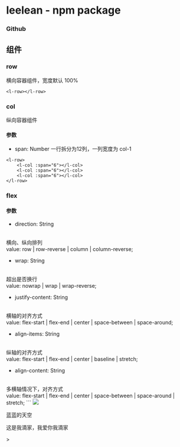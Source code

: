 # leelean - npm package

### Github



## 组件

### row
横向容器组件，宽度默认 100%
```
<l-row></l-row>
```

### col
纵向容器组件
#### 参数
* span: Number
一行拆分为12列，一列宽度为 col-1

```
<l-row>
	<l-col :span="6"></l-col>
	<l-col :span="6"></l-col>
	<l-col :span="6"></l-col>
</l-row>

```

### flex
#### 参数
* direction: String
<br>
横向、纵向排列
<br>
value: row | row-reverse | column | column-reverse;

* wrap: String
<br>
超出是否换行
<br>
value: nowrap | wrap | wrap-reverse;

* justify-content: String
<br>
横轴的对齐方式
<br>
value: flex-start | flex-end | center | space-between | space-around;

* align-items: String
<br>
纵轴的对齐方式
<br>
value: flex-start | flex-end | center | baseline | stretch;

* align-content: String
<br>
多横轴情况下，对齐方式
<br>
value: flex-start | flex-end | center | space-between | space-around | stretch;
```
<l-flex
  :option="{
    'justify-content': 'space-between'
  }">
  <l-flex>
    <l-col><img src="img.jpg"></l-col>
    <l-col>
      <p class="title">蓝蓝的天空</p>
      <p class="sub-title">这是我滴家，我爱你我滴家</p>
    </l-col>
  </l-flex>
  <l-col>></l-col>
</l-flex>

```